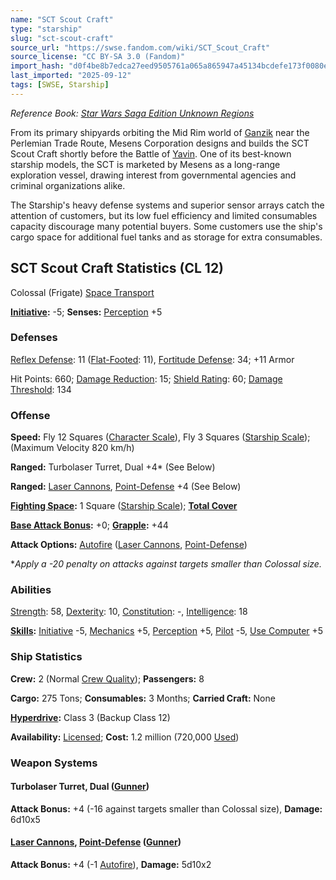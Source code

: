 ```yaml
---
name: "SCT Scout Craft"
type: "starship"
slug: "sct-scout-craft"
source_url: "https://swse.fandom.com/wiki/SCT_Scout_Craft"
source_license: "CC BY-SA 3.0 (Fandom)"
import_hash: "d0f4be8b7edca27eed9505761a065a865947a45134bcdefe173f0080eeb38f7f"
last_imported: "2025-09-12"
tags: [SWSE, Starship]
---
```

*Reference Book: [Star Wars Saga Edition Unknown Regions](https://swse.fandom.com/wiki/Star_Wars_Saga_Edition_Unknown_Regions)*

From its primary shipyards orbiting the Mid Rim world of [Ganzik](https://swse.fandom.com/wiki/Ganzik) near the Perlemian Trade Route, Mesens Corporation designs and builds the SCT Scout Craft shortly before the Battle of [Yavin](https://swse.fandom.com/wiki/Yavin). One of its best-known starship models, the SCT is marketed by Mesens as a long-range exploration vessel, drawing interest from governmental agencies and criminal organizations alike.

The Starship's heavy defense systems and superior sensor arrays catch the attention of customers, but its low fuel efficiency and limited consumables capacity discourage many potential buyers. Some customers use the ship's cargo space for additional fuel tanks and as storage for extra consumables.

## SCT Scout Craft Statistics (CL 12)
Colossal (Frigate) [Space Transport](https://swse.fandom.com/wiki/Space_Transport)

**[Initiative](https://swse.fandom.com/wiki/Initiative):** -5; **Senses:** [Perception](https://swse.fandom.com/wiki/Perception) +5
### Defenses
[Reflex Defense](https://swse.fandom.com/wiki/Reflex_Defense_(Vehicles)): 11 ([Flat-Footed](https://swse.fandom.com/wiki/Flat-Footed): 11), [Fortitude Defense](https://swse.fandom.com/wiki/Fortitude_Defense_(Vehicles)): 34; +11 Armor

Hit Points: 660; [Damage Reduction](https://swse.fandom.com/wiki/Damage_Reduction): 15; [Shield Rating](https://swse.fandom.com/wiki/Shield_Rating): 60; [Damage Threshold](https://swse.fandom.com/wiki/Damage_Threshold_(Vehicles)): 134
### Offense
**Speed:** Fly 12 Squares ([Character Scale](https://swse.fandom.com/wiki/Character_Scale)), Fly 3 Squares ([Starship Scale](https://swse.fandom.com/wiki/Starship_Scale)); (Maximum Velocity 820 km/h)

**Ranged:** Turbolaser Turret, Dual +4* (See Below)

**Ranged:** [Laser Cannons](https://swse.fandom.com/wiki/Laser_Cannons), [Point-Defense](https://swse.fandom.com/wiki/Point-Defense) +4 (See Below)

**[Fighting Space](https://swse.fandom.com/wiki/Fighting_Space):** 1 Square ([Starship Scale](https://swse.fandom.com/wiki/Starship_Scale)); **[Total Cover](https://swse.fandom.com/wiki/Total_Cover)**

**[Base Attack Bonus](https://swse.fandom.com/wiki/Base_Attack_Bonus):** +0; **[Grapple](https://swse.fandom.com/wiki/Grapple):** +44

**Attack Options:** [Autofire](https://swse.fandom.com/wiki/Autofire_(Vehicle_Combat)) ([Laser Cannons](https://swse.fandom.com/wiki/Laser_Cannons), [Point-Defense](https://swse.fandom.com/wiki/Point-Defense))

**Apply a -20 penalty on attacks against targets smaller than Colossal size.*
### Abilities
[Strength](https://swse.fandom.com/wiki/Strength): 58, [Dexterity](https://swse.fandom.com/wiki/Dexterity): 10, [Constitution](https://swse.fandom.com/wiki/Constitution): -, [Intelligence](https://swse.fandom.com/wiki/Intelligence): 18

**[Skills](https://swse.fandom.com/wiki/Skills):** [Initiative](https://swse.fandom.com/wiki/Initiative) -5, [Mechanics](https://swse.fandom.com/wiki/Mechanics) +5, [Perception](https://swse.fandom.com/wiki/Perception) +5, [Pilot](https://swse.fandom.com/wiki/Pilot) -5, [Use Computer](https://swse.fandom.com/wiki/Use_Computer) +5
### Ship Statistics
**Crew:** 2 (Normal [Crew Quality](https://swse.fandom.com/wiki/Crew_Quality)); **Passengers:** 8

**Cargo:** 275 Tons; **Consumables:** 3 Months; **Carried Craft:** None

**[Hyperdrive](https://swse.fandom.com/wiki/Hyperdrive):** Class 3 (Backup Class 12)

**Availability:** [Licensed](https://swse.fandom.com/wiki/Licensed); **Cost:** 1.2 million (720,000 [Used](https://swse.fandom.com/wiki/Used))
### Weapon Systems

#### **Turbolaser Turret, Dual ([Gunner](https://swse.fandom.com/wiki/Gunner))**
**Attack Bonus:** +4 (-16 against targets smaller than Colossal size), **Damage:** 6d10x5

#### **[Laser Cannons](https://swse.fandom.com/wiki/Laser_Cannons), [Point-Defense](https://swse.fandom.com/wiki/Point-Defense) ([Gunner](https://swse.fandom.com/wiki/Gunner))**
**Attack Bonus:** +4 (-1 [Autofire](https://swse.fandom.com/wiki/Autofire_(Vehicle_Combat))), **Damage:** 5d10x2